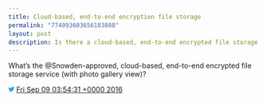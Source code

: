 ```yaml
---
title: Cloud-based, end-to-end encryption file storage
permalink: "774093603656183808"
layout: post
description: Is there a cloud-based, end-to-end encrypted file storage service (with photo gallery view)?
---
```


What’s the @Snowden-approved, cloud-based, end-to-end encrypted file storage service (with photo gallery view)?

<img src="images/twitter.png" width="12" /> [Fri Sep 09 03:54:31 +0000 2016](https://twitter.com/sillygwailo/status/774093603656183808)